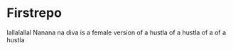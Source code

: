 # Firstrepo
lallalallal
Nanana na diva is a female version of a hustla of a hustla of a of a hustla
